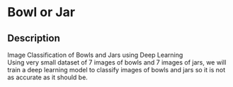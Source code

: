 # Bowl or Jar
## Description
Image Classification of Bowls and Jars using Deep Learning
</br>
Using very small dataset of 7 images of bowls and 7 images of jars, we will train a deep learning model to classify images of bowls and jars so it is not as accurate as it should be.
